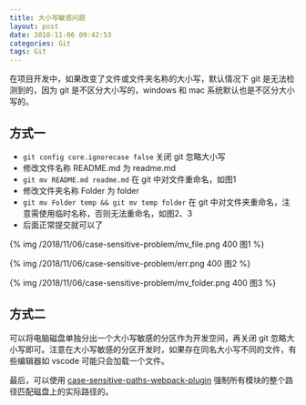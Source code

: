 ```yaml
---
title: 大小写敏感问题
layout: post
date: 2018-11-06 09:42:53
categories: Git
tags: Git
---
```


在项目开发中，如果改变了文件或文件夹名称的大小写，默认情况下 git 是无法检测到的，因为 git 是不区分大小写的，windows 和 mac 系统默认也是不区分大小写的。

## 方式一

- `git config core.ignorecase false` 关闭 git 忽略大小写
- 修改文件名称 README.md 为 readme.md
- `git mv README.md readme.md` 在 git 中对文件重命名，如图1
- 修改文件夹名称 Folder 为 folder
- `git mv Folder temp && git mv temp folder` 在 git 中对文件夹重命名，注意需使用临时名称，否则无法重命名，如图2、3
- 后面正常提交就可以了

{% img /2018/11/06/case-sensitive-problem/mv_file.png 400 图1 %}

{% img /2018/11/06/case-sensitive-problem/err.png 400 图2 %}

{% img /2018/11/06/case-sensitive-problem/mv_folder.png 400 图3 %}

## 方式二

可以将电脑磁盘单独分出一个大小写敏感的分区作为开发空间，再关闭 git 忽略大小写即可。注意在大小写敏感的分区开发时，如果存在同名大小写不同的文件，有些编辑器如 vscode 可能只会加载一个文件。

最后，可以使用 [case-sensitive-paths-webpack-plugin](https://github.com/Urthen/case-sensitive-paths-webpack-plugin) 强制所有模块的整个路径匹配磁盘上的实际路径的。
